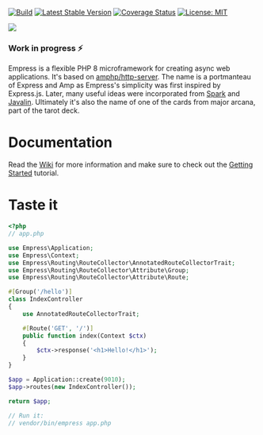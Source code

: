 [![Build](https://github.com/empress-php/empress/actions/workflows/php.yml/badge.svg)](https://github.com/empress-php/empress/actions/workflows/php.yml)
[![Latest Stable Version](https://poser.pugx.org/empress-php/empress/v)](//packagist.org/packages/empress-php/empress)
[![Coverage Status](https://coveralls.io/repos/github/empress-php/empress/badge.svg)](https://coveralls.io/github/empress-php/empress)
[![License: MIT](https://img.shields.io/badge/License-MIT-yellow.svg)](https://opensource.org/licenses/MIT)

![](https://i.imgur.com/TN9eD1W.png)

### Work in progress ⚡
Empress is a flexible PHP 8 microframework for creating async web applications. It's based on [amphp/http-server](https://github.com/amphp/http-server).
The name is a portmanteau of Express and Amp as Empress's simplicity was first inspired by Express.js. Later, many useful ideas were incorporated from [Spark](http://sparkjava.com/) and [Javalin](https://javalin.io/). Ultimately it's also the name of one of the cards from major arcana, part of the tarot deck.

# Documentation
Read the [Wiki](https://github.com/empress-php/empress/wiki) for more information and make sure to check out the [Getting Started](https://github.com/empress-php/empress/wiki/Getting-Started) tutorial.

# Taste it

```php
<?php
// app.php

use Empress\Application;
use Empress\Context;
use Empress\Routing\RouteCollector\AnnotatedRouteCollectorTrait;
use Empress\Routing\RouteCollector\Attribute\Group;
use Empress\Routing\RouteCollector\Attribute\Route;

#[Group('/hello')]
class IndexController
{
    use AnnotatedRouteCollectorTrait;

    #[Route('GET', '/')]
    public function index(Context $ctx)
    {
        $ctx->response('<h1>Hello!</h1>');
    }
}

$app = Application::create(9010);
$app->routes(new IndexController());

return $app;

// Run it:
// vendor/bin/empress app.php
```
